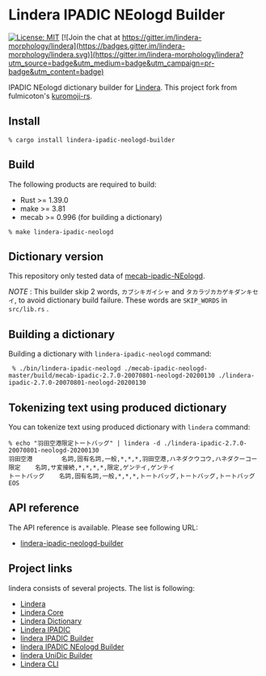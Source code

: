 # Lindera IPADIC NEologd Builder

[![License: MIT](https://img.shields.io/badge/License-MIT-yellow.svg)](https://opensource.org/licenses/MIT) [![Join the chat at https://gitter.im/lindera-morphology/lindera](https://badges.gitter.im/lindera-morphology/lindera.svg)](https://gitter.im/lindera-morphology/lindera?utm_source=badge&utm_medium=badge&utm_campaign=pr-badge&utm_content=badge)

IPADIC NEologd dictionary builder for [Lindera](https://github.com/lindera-morphology/lindera). This project fork from fulmicoton's [kuromoji-rs](https://github.com/fulmicoton/kuromoji-rs).

## Install

```
% cargo install lindera-ipadic-neologd-builder
```

## Build

The following products are required to build:

- Rust >= 1.39.0
- make >= 3.81
- mecab >= 0.996 (for building a dictionary)

```text
% make lindera-ipadic-neologd
```

## Dictionary version

This repository only tested data of [mecab-ipadic-NEologd](https://github.com/neologd/mecab-ipadic-neologd).

*NOTE* : This builder skip 2 words, `カブシキガイシャ` and `タカラヅカカゲキダンキセイ`, to avoid dictionary build failure.
These words are `SKIP_WORDS` in `src/lib.rs` .

## Building a dictionary

Building a dictionary with `lindera-ipadic-neologd` command:
```
 % ./bin/lindera-ipadic-neologd ./mecab-ipadic-neologd-master/build/mecab-ipadic-2.7.0-20070801-neologd-20200130 ./lindera-ipadic-2.7.0-20070801-neologd-20200130
```

## Tokenizing text using produced dictionary

You can tokenize text using produced dictionary with `lindera` command:

```
% echo "羽田空港限定トートバッグ" | lindera -d ./lindera-ipadic-2.7.0-20070801-neologd-20200130
羽田空港        名詞,固有名詞,一般,*,*,*,羽田空港,ハネダクウコウ,ハネダクーコー
限定    名詞,サ変接続,*,*,*,*,限定,ゲンテイ,ゲンテイ
トートバッグ    名詞,固有名詞,一般,*,*,*,トートバッグ,トートバッグ,トートバッグ
EOS
```

## API reference

The API reference is available. Please see following URL:
- <a href="https://docs.rs/lindera-ipadic-neologd-builder" target="_blank">lindera-ipadic-neologd-builder</a>

## Project links

lindera consists of several projects. The list is following:

- [Lindera](https://github.com/lindera-morphology/lindera)
- [Lindera Core](https://github.com/lindera-morphology/lindera-core)
- [Lindera Dictionary](https://github.com/lindera-morphology/lindera-dictionary)
- [Lindera IPADIC](https://github.com/lindera-morphology/lindera-ipadic)
- [lindera IPADIC Builder](https://github.com/lindera-morphology/lindera-ipadic-builder)
- [lindera IPADIC NEologd Builder](https://github.com/lindera-morphology/lindera-ipadic-neologd-builder)
- [lindera UniDic Builder](https://github.com/lindera-morphology/lindera-unidic-builder)
- [Lindera CLI](https://github.com/lindera-morphology/lindera-cli)
